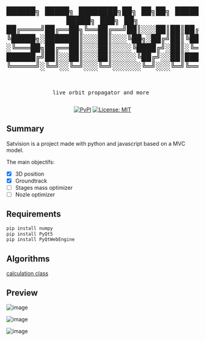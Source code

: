 <div align="center">
<pre>

 ██████╗ █████╗  ████████╗██╗   ██╗██╗ ██████╗██╗ █████╗ ███╗  ██╗
██╔════╝██╔══██╗╚══██╔══╝██║░░░██║██║██╔════╝██║██╔══██╗████╗░██║
╚█████╗░███████║░░░██║░░░╚██╗░██╔╝██║╚█████╗░██║██║░░██║██╔██╗██║
░╚═══██╗██╔══██║░░░██║░░░░╚████╔╝░██║░╚═══██╗██║██║░░██║██║╚████║
██████╔╝██║░░██║░░░██║░░░░░╚██╔╝░░██║██████╔╝██║╚█████╔╝██║░╚███║
╚═════╝░╚═╝░░╚═╝░░░╚═╝░░░░░░╚═╝░░░╚═╝╚═════╝░╚═╝░╚════╝░╚═╝░░╚══╝
---------------------------------------------------
live orbit propagator and more
</pre>

[![PyPI](https://img.shields.io/pypi/v/quaeso.svg)](https://github.com/LanceryH/satvision)
[![License: MIT](https://img.shields.io/badge/License-MIT-yellow.svg)](https://opensource.org/licenses/MIT)

</div>

## Summary
Satvision is a project made with python and javascript based on a MVC model.

The main objectifs:
- [x] 3D position
- [x] Groundtrack
- [ ] Stages mass optimizer
- [ ] Nozle optimizer

## Requirements
```bash
pip install numpy
pip install PyQt5
pip install PyQtWebEngine
```

## Algorithms
[calculation class](mover.js)

## Preview
![image](https://github.com/LanceryH/satvision/assets/108919405/3aa9cdef-7ff2-453a-9625-1a2bd77b616a)

![image](https://github.com/LanceryH/satvision/assets/108919405/3436936a-3630-43a7-8328-d59f7238d1f8)

![image](https://github.com/LanceryH/satvision/assets/108919405/f750827a-22b7-47a3-b570-b59cb7637c48)
